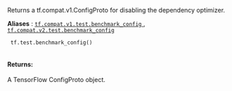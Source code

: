 Returns a tf.compat.v1.ConfigProto for disabling the dependency optimizer.

**Aliases** : [ `tf.compat.v1.test.benchmark_config` ](/api_docs/python/tf/test/benchmark_config), [ `tf.compat.v2.test.benchmark_config` ](/api_docs/python/tf/test/benchmark_config)

```
 tf.test.benchmark_config()
 
```

#### Returns:
A TensorFlow ConfigProto object.

